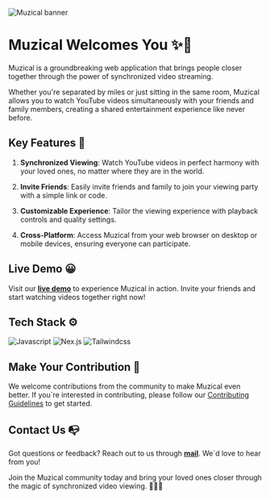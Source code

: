 ![Muzical banner](https://github.com/anand346/muzical/assets/64061582/7d00aedf-e417-4867-b709-b993b800fa44 "Muzical banner")

# Muzical Welcomes You ✨👋

Muzical is a groundbreaking web application that brings people closer together through the power of synchronized video streaming.

Whether you're separated by miles or just sitting in the same room, Muzical allows you to watch YouTube videos simultaneously with your friends and family members, creating a shared entertainment experience like never before.

## Key Features 🎯
1. **Synchronized Viewing**: Watch YouTube videos in perfect harmony with your loved ones, no matter where they are in the world.

2. **Invite Friends**: Easily invite friends and family to join your viewing party with a simple link or code.

3. **Customizable Experience**: Tailor the viewing experience with playback controls and quality settings.

4. **Cross-Platform**: Access Muzical from your web browser on desktop or mobile devices, ensuring everyone can participate.

## Live Demo 😀
Visit our [**live demo**](https://muzical.vercel.app) to experience Muzical in action. Invite your friends and start watching videos together right now!

## Tech Stack ⚙️
![Javascript](https://img.shields.io/badge/JavaScript-ES6-yellow?style=for-the-badge&logo=javascript "Javascript") ![Nex.js](https://img.shields.io/badge/Next.js-React_Framework-000?style=for-the-badge&logo=next.js "Nex.js") ![Tailwindcss](https://img.shields.io/badge/Tailwind_CSS-CSS_Framework-38B2AC?style=for-the-badge&logo=tailwind-css "Tailwindcss")

## Make Your Contribution 🚀

We welcome contributions from the community to make Muzical even better. If you`re interested in contributing, please follow our [Contributing Guidelines](CONTRIBUTING.md) to get started.

## Contact Us 📭

Got questions or feedback? Reach out to us through [**mail**](mailto:rajanand9039@gmail.com). We\`d love to hear from you!

Join the Muzical community today and bring your loved ones closer through the magic of synchronized video viewing. 🎥✨👫

